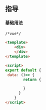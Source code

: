 ## 指导

#### 基础用法

```html
/*vue*/

<template>
    <div>
    </div>
</template>

<script>
export default {
 data: ()=> {
        return {

        }
      }
    }
</script>
```